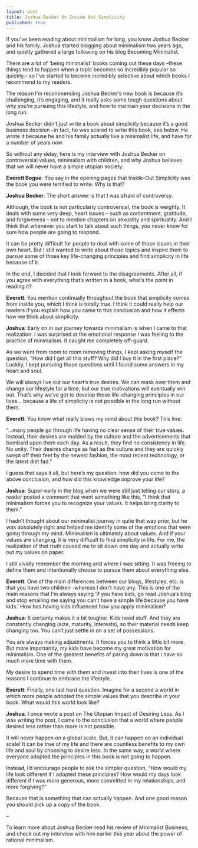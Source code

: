 ```yaml
---
layout: post
title: Joshua Becker On Inside Out Simplicity
published: true
---
```


If you’ve been reading about minimalism for long, you know Joshua Becker and his family. Joshua started blogging about minimalism two years ago, and quietly gathered a large following on his blog Becoming Minimalist.
<p>
There are a lot of ‘being minimalist’ books coming out these days –these things tend to happen when a topic becomes so incredibly popular so quickly,– so I’ve started to become incredibly selective about which books I recommend to my readers.
<p>
The reason I’m recommending Joshua Becker’s new book is because it’s challenging, it’s engaging, and it really asks some tough questions about why you’re pursuing this lifestyle, and how to maintain your decisions in the long run.
<p>
Joshua Becker didn’t just write a book about simplicity because it’s a good business decision –in fact, he was scared to write this book, see below. He wrote it because he and his family actually live a minimalist life, and have for a number of years now.
<p>
So without any delay, here is my interview with Joshua Becker on controversial values, minimalism with children, and why Joshua believes that we will never have a simple utopian society:
<p>
<b>Everett Bogue</b>: You say in the opening pages that Inside-Out Simplicity was the book you were terrified to write. Why is that?
<p>
<b>Joshua Becker</b>: The short answer is that I was afraid of controversy.
<p>
Although, the book is not particularly controversial, the book is weighty. It deals with some very deep, heart issues – such as contentment, gratitude, and forgiveness – not to mention chapters on sexuality and spirituality. And I think that whenever you start to talk about such things, you never know for sure how people are going to respond.
<p>
It can be pretty difficult for people to deal with some of those issues in their own heart. But I still wanted to write about those topics and inspire them to pursue some of those key life-changing principles and find simplicity in life because of it.
<p>
In the end, I decided that I look forward to the disagreements. After all, if you agree with everything that’s written in a book, what’s the point in reading it?
<p>
<b>Everett</b>: You mention continually throughout the book that simplicity comes from inside you, which I think is totally true. I think it could really help our readers if you explain how you came to this conclusion and how it effects how we think about simplicity.
<p>
<b>Joshua</b>: Early on in our journey towards minimalism is when I came to that realization. I was surprised at the emotional response I was feeling to the practice of minimalism. It caught me completely off-guard.
<p>
As we went from room to room removing things, I kept asking myself the question, “How did I get all this stuff? Why did I buy it in the first place?” Luckily, I kept pursuing those questions until I found some answers in my heart and soul.
<p>
We will always live out our heart’s true desires. We can mask over them and change our lifestyle for a time, but our true motivations will eventually win out. That’s why we’ve got to develop those life-changing principles in our lives… because a life of simplicity is not possible in the long run without them.
<p>
<b>Everett</b>: You know what really blows my mind about this book? This line:
<p>
“…many people go through life having no clear sense of their true values. Instead, their desires are molded by the culture and the advertisements that bombard upon them each day. As a result, they find no consistency in life. No unity. Their desires change as fast as the culture and they are quickly swept off their feet by the newest fashion, the most recent technology, or the latest diet fad.”
<p>
I guess that says it all, but here’s my question: how did you come to the above conclusion, and how did this knowledge improve your life?
<p>
<b>Joshua</b>: Super-early in the blog when we were still just telling our story, a reader posted a comment that went something like this, “I think that minimalism forces you to recognize your values. It helps bring clarity to them.”
<p>
I hadn’t thought about our minimalist journey in quite that way prior, but he was absolutely right and helped me identify some of the emotions that were going through my mind. Minimalism is ultimately about values. And if your values are changing, it is very difficult to find simplicity in life. For me, the realization of that truth caused me to sit down one day and actually write out my values on paper.
<p>
I still vividly remember the morning and where I was sitting. It was freeing to define them and intentionally choose to pursue them about everything else.
<p>
<b>Everett</b>: One of the main differences between our blogs, lifestyles, etc. is that you have two children –whereas I don’t have any. This is one of the main reasons that I’m always saying ‘if you have kids, go read Joshua’s blog and stop emailing me saying you can’t have a simple life because you have kids.’ How has having kids influenced how you apply minimalism?
<p>
<b>Joshua</b>: It certainly makes it a bit tougher. Kids need stuff. And they are constantly changing (size, maturity, interests), so their material needs keep changing too. You can’t just settle in on a set of possessions.
<p>
You are always making adjustments. It forces you to think a little bit more. But more importantly, my kids have become my great motivation for minimalism. One of the greatest benefits of paring down is that I have so much more time with them.
<p>
My desire to spend time with them and invest into their lives is one of the reasons I continue to embrace the lifestyle.
<p>
<b>Everett</b>: Finally, one last hard question. Imagine for a second a world in which more people adopted the simple values that you describe in your book. What would this world look like?
<p>
<b>Joshua</b>: I once wrote a post on The Utopian Impact of Desiring Less. As I was writing the post, I came to the conclusion that a world where people desired less rather than more is not possible.
<p>
It will never happen on a global scale. But, it can happen on an individual scale! It can be true of my life and there are countless benefits to my own life and soul by choosing to desire less. In the same way, a world where everyone adopted the principles in this book is not going to happen.
<p>
Instead, I’d encourage people to ask the simpler question, “How would my life look different if I adopted these principles? How would my days look different if I was more generous, more committed in my relationships, and more forgiving?”
<p>
Because that is something that can actually happen. And one good reason you should pick up a copy of the book.
<p>
–
<p>
To learn more about Joshua Becker read his review of Minimalist Business, and check out my interview with him earlier this year about the power of rational minimalism.
